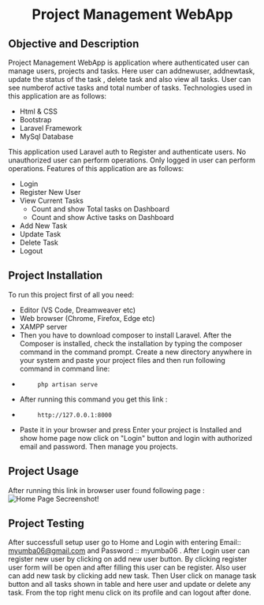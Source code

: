 <h1 align="center">Project Management WebApp</h1>

## Objective and Description 
Project Management WebApp is application where authenticated user can manage users, projects and tasks. Here user can addnewuser, addnewtask, update the status of the task , delete task and also view all tasks. User can see numberof active tasks and total number of tasks. Technologies used in this application are as follows:

- Html & CSS
- Bootstrap
- Laravel Framework
- MySql Database

This application used Laravel auth to Register and authenticate users. No unauthorized user can perform operations. Only logged in user can perform operations. Features of this application are as follows:

- Login
- Register New User
- View Current Tasks
    - Count and show Total tasks on Dashboard
    - Count and show Active tasks on Dashboard
- Add New Task
- Update Task
- Delete Task
- Logout

## Project Installation

To run this project first of all you need: 
- Editor (VS Code, Dreamweaver etc)
- Web browser (Chrome, Firefox, Edge etc)
- XAMPP server
- Then you have to download composer to install Laravel. After the Composer is installed, check the installation by typing the composer command in the command prompt. Create a new directory anywhere in your system and paste your project files and then run following command in command line: 
-          php artisan serve
- After running this command you get this link : 
-          http://127.0.0.1:8000
- Paste it in your browser and press Enter your project is Installed and show home page now click on "Login" button and login with authorized email and password. Then manage you projects.

## Project Usage

After running this link in browser user found following page :
![Home Page Secreenshot!](/assets/images/san-juan-mountains.jpg "Home Page Screenshot")

## Project Testing

After successfull setup user go to Home and Login with entering Email:: myumba06@gmail.com  and  Password :: myumba06 . After Login user can register new user by clicking on add new user button. By clicking register user form will be open and after filling this user can be register. Also user can add new task by clicking add new task. Then User click on manage task button and all tasks shown in table and here user and update or delete any task. From the top right menu click on its profile and can logout after done.
